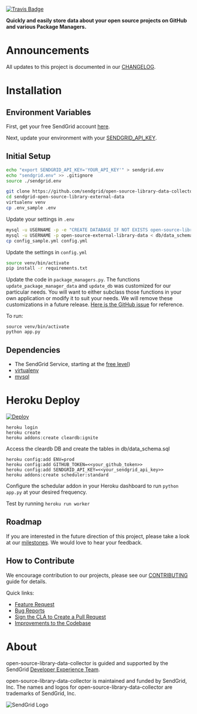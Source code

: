 [![Travis Badge](https://travis-ci.org/sendgrid/open-source-library-data-collector.svg?branch=master)](https://travis-ci.org/sendgrid/open-source-library-data-collector) 
 
**Quickly and easily store data about your open source projects on GitHub and various Package Managers.**

# Announcements

All updates to this project is documented in our [CHANGELOG](https://github.com/sendgrid/open-source-library-data-collector/blob/master/CHANGELOG.md).

# Installation

## Environment Variables

First, get your free SendGrid account [here](https://sendgrid.com/free?source=open-source-data-collector).

Next, update your environment with your [SENDGRID_API_KEY](https://app.sendgrid.com/settings/api_keys).

## Initial Setup

```bash
echo "export SENDGRID_API_KEY='YOUR_API_KEY'" > sendgrid.env
echo "sendgrid.env" >> .gitignore
source ./sendgrid.env
```

```bash
git clone https://github.com/sendgrid/open-source-library-data-collector.git
cd sendgrid-open-source-library-external-data
virtualenv venv
cp .env_sample .env
```

Update your settings in `.env`

```bash
mysql -u USERNAME -p -e "CREATE DATABASE IF NOT EXISTS open-source-library-data-collector";
mysql -u USERNAME -p open-source-external-library-data < db/data_schema.sql
cp config_sample.yml config.yml
```

Update the settings in `config.yml`

```bash
source venv/bin/activate
pip install -r requirements.txt
```

Update the code in `package_managers.py`. The functions `update_package_manager_data` and `update_db` was customized for our particular needs. You will want to either subclass those functions in your own application or modify it to suit your needs. We will remove these customizations in a future release. [Here is the GitHub issue](https://github.com/sendgrid/open-source-library-data-collector/issues/5) for reference.

To run:

```
source venv/bin/activate
python app.py
```

## Dependencies

- The SendGrid Service, starting at the [free level](https://sendgrid.com/free?source=open-source-data-collector))
- [virtualenv](https://pypi.python.org/pypi/virtualenv)
- [mysql](https://www.mysql.com)

# Heroku Deploy

[![Deploy](https://www.herokucdn.com/deploy/button.svg)](https://heroku.com/deploy)

```
heroku login
heroku create
heroku addons:create cleardb:ignite
```
Access the cleardb DB and create the tables in db/data_schema.sql
```
heroku config:add ENV=prod
heroku config:add GITHUB_TOKEN=<<your_github_token>>
heroku config:add SENDGRID_API_KEY=<<your_sendgrid_api_key>>
heroku addons:create scheduler:standard
```
Configure the schedular addon in your Heroku dashboard to run `python app.py` at your desired frequency.

Test by running `heroku run worker`

## Roadmap

If you are interested in the future direction of this project, please take a look at our [milestones](https://github.com/sendgrid/open-source-library-data-collector/milestones). We would love to hear your feedback.

## How to Contribute

We encourage contribution to our projects, please see our [CONTRIBUTING](https://github.com/sendgrid/open-source-library-data-collector/blob/master/CONTRIBUTING.md) guide for details.

Quick links:

- [Feature Request](https://github.com/sendgrid/open-source-library-data-collector/blob/master/CONTRIBUTING.md#feature_request)
- [Bug Reports](https://github.com/sendgrid/open-source-library-data-collector/blob/master/CONTRIBUTING.md#submit_a_bug_report)
- [Sign the CLA to Create a Pull Request](https://github.com/sendgrid/open-source-library-data-collector/blob/master/CONTRIBUTING.md#cla)
- [Improvements to the Codebase](https://github.com/sendgrid/open-source-library-data-collector/blob/master/CONTRIBUTING.md#improvements_to_the_codebase)

# About

open-source-library-data-collector is guided and supported by the SendGrid [Developer Experience Team](mailto:dx@sendgrid.com).

open-source-library-data-collector is maintained and funded by SendGrid, Inc. The names and logos for open-source-library-data-collector are trademarks of SendGrid, Inc.

![SendGrid Logo](https://uiux.s3.amazonaws.com/2016-logos/email-logo%402x.png)
